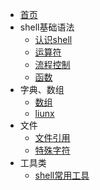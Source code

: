 * [首页](/)
* shell基础语法
    * [认识shell](/shell/shell.md)
    * [运算符](/shell/operador.md)
    * [流程控制](/shell/process.md)
    * [函数](/shell/function.md)
* 字典、数组
    * [数组](/shell/array.md)
    * [liunx](/liunx/README.md)
* 文件
    * [文件引用](/shell/quote.md)
    * [特殊字符](/shell/character.md)
* 工具类
    * [shell常用工具](/shell/tool.md) 




